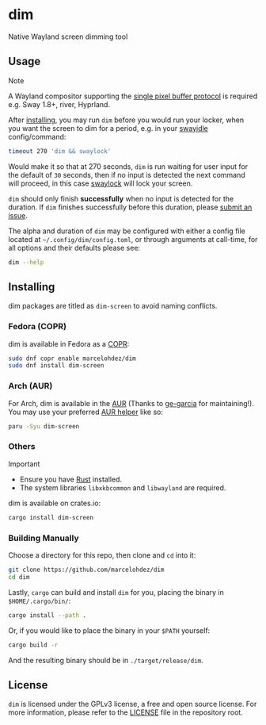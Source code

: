 # dim

Native Wayland screen dimming tool

## Usage

> [!NOTE]
> A Wayland compositor supporting the [single pixel buffer protocol] is
> required e.g. Sway 1.8+, river, Hyprland.

After [installing], you may run `dim` before you would run your locker, when
you want the screen to dim for a period, e.g. in your [swayidle] config/command:

```bash
timeout 270 'dim && swaylock'
```

Would make it so that at 270 seconds, `dim` is run waiting for user input
for the default of `30` seconds, then if no input is detected the next
command will proceed, in this case [swaylock] will lock your screen.

`dim` should only finish **successfully** when no input is detected for the
duration. If `dim` finishes successfully before this duration, please [submit
an issue].

The alpha and duration of `dim` may be configured with either a config file
located at `~/.config/dim/config.toml`, or through arguments at call-time, for
all options and their defaults please see:

```bash
dim --help
```

## Installing

dim packages are titled as `dim-screen` to avoid naming conflicts.

### Fedora (COPR)

dim is available in Fedora as a [COPR]:

```bash
sudo dnf copr enable marcelohdez/dim
sudo dnf install dim-screen
```

### Arch (AUR)

For Arch, dim is available in the [AUR] (Thanks to [ge-garcia] for
maintaining!). You may use your preferred [AUR helper] like so:

```bash
paru -Syu dim-screen
```

### Others

> [!IMPORTANT]
>
> - Ensure you have [Rust] installed.
> - The system libraries `libxkbcommon` and `libwayland` are required.

dim is available on crates.io:

```bash
cargo install dim-screen
```

### Building Manually

Choose a directory for this repo, then clone and `cd` into it:

```bash
git clone https://github.com/marcelohdez/dim
cd dim
```

Lastly, `cargo` can build and install `dim` for you, placing the binary in
`$HOME/.cargo/bin/`:

```bash
cargo install --path .
```

Or, if you would like to place the binary in your `$PATH` yourself:

```bash
cargo build -r
```

And the resulting binary should be in `./target/release/dim`.

## License

`dim` is licensed under the GPLv3 license, a free and open source license. For
more information, please refer to the [LICENSE] file in the repository root.

[AUR]: https://aur.archlinux.org/packages/dim-screen
[ge-garcia]: https://github.com/ge-garcia/
[AUR helper]: https://wiki.archlinux.org/title/AUR_helpers
[COPR]: https://copr.fedorainfracloud.org/coprs/marcelohdez/dim
[installing]: #installing
[swayidle]: https://github.com/swaywm/swayidle
[swaylock]: https://github.com/swaywm/swaylock
[submit an issue]: https://github.com/marcelohdez/dim/issues
[Rust]: https://www.rust-lang.org/
[single pixel buffer protocol]: https://wayland.app/protocols/single-pixel-buffer-v1
[LICENSE]: LICENSE
